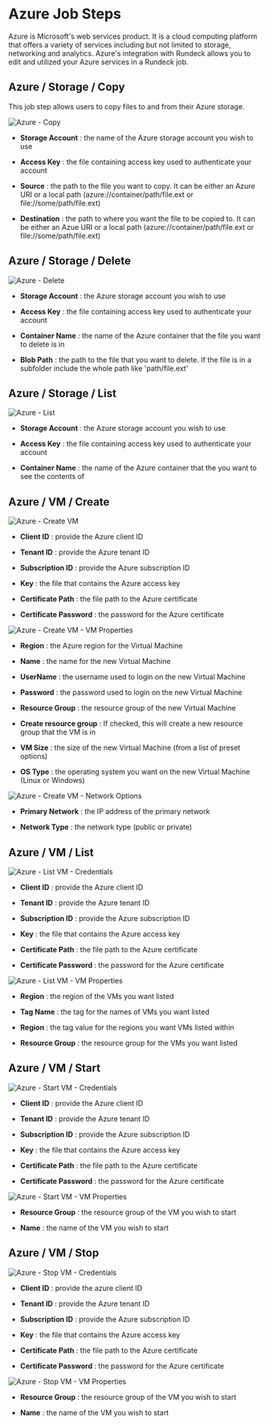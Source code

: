 # Azure Job Steps

Azure is Microsoft's web services product. It is a cloud computing platform that offers a variety of services including but not limited to storage, networking and analytics. Azure's integration with Rundeck allows you to edit and utilized your Azure services in a Rundeck job. 

## Azure / Storage / Copy

This job step allows users to copy files to and from their Azure storage. 

![Azure - Copy](~@assets/img/azure_copy.png)

- **Storage Account**
: the name of the Azure storage account you wish to use

- **Access Key**
: the file containing access key used to authenticate your account

- **Source**
: the path to the file you want to copy. It can be either an Azure URI or a local path (azure://container/path/file.ext or file://some/path/file.ext)

- **Destination**
: the path to where you want the file to be copied to. It can be either an Azue URI or a local path (azure://container/path/file.ext or file://some/path/file.ext)

## Azure / Storage / Delete

![Azure - Delete](~@assets/img/azure_delete.png)

- **Storage Account**
: the Azure storage account you wish to use

- **Access Key**
: the file containing access key used to authenticate your account

- **Container Name**
: the name of the Azure container that the file you want to delete is in

- **Blob Path**
: the path to the file that you want to delete. If the file is in a subfolder include the whole path like 'path/file.ext'

## Azure / Storage / List

![Azure - List](~@assets/img/azure_list.png)

- **Storage Account**
: the Azure storage account you wish to use

- **Access Key**
: the file containing access key used to authenticate your account

- **Container Name**
: the name of the Azure container that the you want to see the contents of

## Azure / VM / Create

![Azure - Create VM](~@assets/img/azure_create1.png)

- **Client ID**
: provide the Azure client ID

- **Tenant ID**
: provide the Azure tenant ID

- **Subscription ID**
: provide the Azure subscription ID

- **Key**
: the file that contains the Azure access key

- **Certificate Path**
: the file path to the Azure certificate

- **Certificate Password**
: the password for the Azure certificate

![Azure - Create VM - VM Properties](~@assets/img/azure_create2.png)

- **Region**
: the Azure region for the Virtual Machine

- **Name**
: the name for the new Virtual Machine

- **UserName**
: the username used to login on the new Virtual Machine

- **Password**
: the password used to login on the new Virtual Machine

- **Resource Group**
: the resource group of the new Virtual Machine

- **Create resource group**
: If checked, this will create a new resource group that the VM is in

- **VM Size**
: the size of the new Virtual Machine (from a list of preset options)

- **OS Type**
: the operating system you want on the new Virtual Machine (Linux or Windows)

![Azure - Create VM - Network Options](~@assets/img/azure_create3.png)

- **Primary Network**
: the IP address of the primary network

- **Network Type**
: the network type (public or private)

## Azure / VM / List

![Azure - List VM - Credentials](~@assets/img/azure_list2.png)

- **Client ID**
: provide the Azure client ID

- **Tenant ID**
: provide the Azure tenant ID

- **Subscription ID**
: provide the Azure subscription ID

- **Key**
: the file that contains the Azure access key

- **Certificate Path**
: the file path to the Azure certificate

- **Certificate Password**
: the password for the Azure certificate

![Azure - List VM - VM Properties](~@assets/img/azure_list3.png)

- **Region**
: the region of the VMs you want listed

- **Tag Name**
: the tag for the names of VMs you want listed

- **Region**
: the tag value for the regions you want VMs listed within

- **Resource Group**
: the resource group for the VMs you want listed

## Azure / VM / Start

![Azure - Start VM - Credentials](~@assets/img/azure_start1.png)

- **Client ID**
: provide the Azure client ID

- **Tenant ID**
: provide the Azure tenant ID

- **Subscription ID**
: provide the Azure subscription ID

- **Key**
: the file that contains the Azure access key

- **Certificate Path**
: the file path to the Azure certificate

- **Certificate Password**
: the password for the Azure certificate

![Azure - Start VM - VM Properties](~@assets/img/azure_start2.png)

- **Resource Group**
: the resource group of the VM you wish to start

- **Name**
: the name of the VM you wish to start

## Azure / VM / Stop

![Azure - Stop VM - Credentials](~@assets/img/azure_stop1.png)

- **Client ID**
: provide the azure client ID

- **Tenant ID**
: provide the Azure tenant ID

- **Subscription ID**
: provide the Azure subscription ID

- **Key**
: the file that contains the Azure access key

- **Certificate Path**
: the file path to the Azure certificate

- **Certificate Password**
: the password for the Azure certificate

![Azure - Stop VM - VM Properties](~@assets/img/azure_stop2.png)

- **Resource Group**
: the resource group of the VM you wish to start

- **Name**
: the name of the VM you wish to start